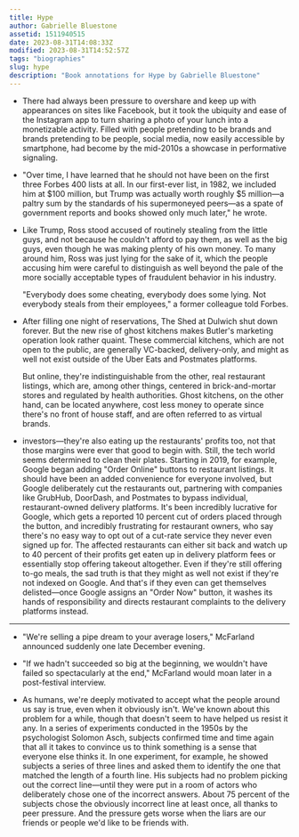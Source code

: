 ```yaml
---
title: Hype
author: Gabrielle Bluestone
assetid: 1511940515
date: 2023-08-31T14:08:33Z
modified: 2023-08-31T14:52:57Z
tags: "biographies"
slug: hype
description: "Book annotations for Hype by Gabrielle Bluestone"
---
```


*  There had always been pressure to overshare and keep up with appearances on sites like Facebook, but it took the ubiquity and ease of the Instagram app to turn sharing a photo of your lunch into a monetizable activity. Filled with people pretending to be brands and brands pretending to be people, social media, now easily accessible by smartphone, had become by the mid-2010s a showcase in performative signaling.

*  "Over time, I have learned that he should not have been on the first three Forbes 400 lists at all. In our first-ever list, in 1982, we included him at $100 million, but Trump was actually worth roughly $5 million—a paltry sum by the standards of his supermoneyed peers—as a spate of government reports and books showed only much later," he wrote.

*  Like Trump, Ross stood accused of routinely stealing from the little guys, and not because he couldn't afford to pay them, as well as the big guys, even though he was making plenty of his own money. To many around him, Ross was just lying for the sake of it, which the people accusing him were careful to distinguish as well beyond the pale of the more socially acceptable types of fraudulent behavior in his industry.
   
   "Everybody does some cheating, everybody does some lying. Not everybody steals from their employees," a former colleague told Forbes.

*  After filling one night of reservations, The Shed at Dulwich shut down forever. But the new rise of ghost kitchens makes Butler's marketing operation look rather quaint. These commercial kitchens, which are not open to the public, are generally VC-backed, delivery-only, and might as well not exist outside of the Uber Eats and Postmates platforms.
   
   But online, they're indistinguishable from the other, real restaurant listings, which are, among other things, centered in brick-and-mortar stores and regulated by health authorities. Ghost kitchens, on the other hand, can be located anywhere, cost less money to operate since there's no front of house staff, and are often referred to as virtual brands.

*  investors—they're also eating up the restaurants' profits too, not that those margins were ever that good to begin with. Still, the tech world seems determined to clean their plates. Starting in 2019, for example, Google began adding "Order Online" buttons to restaurant listings. It should have been an added convenience for everyone involved, but Google deliberately cut the restaurants out, partnering with companies like GrubHub, DoorDash, and Postmates to bypass individual, restaurant-owned delivery platforms. It's been incredibly lucrative for Google, which gets a reported 10 percent cut of orders placed through the button, and incredibly frustrating for restaurant owners, who say there's no easy way to opt out of a cut-rate service they never even signed up for. The affected restaurants can either sit back and watch up to 40 percent of their profits get eaten up in delivery platform fees or essentially stop offering takeout altogether. Even if they're still offering to-go meals, the sad truth is that they might as well not exist if they're not indexed on Google. And that's if they even can get themselves delisted—once Google assigns an "Order Now" button, it washes its hands of responsibility and directs restaurant complaints to the delivery platforms instead.

---

*  "We're selling a pipe dream to your average losers," McFarland announced suddenly one late December evening.

*  "If we hadn't succeeded so big at the beginning, we wouldn't have failed so spectacularly at the end," McFarland would moan later in a post-festival interview.

*  As humans, we're deeply motivated to accept what the people around us say is true, even when it obviously isn't. We've known about this problem for a while, though that doesn't seem to have helped us resist it any. In a series of experiments conducted in the 1950s by the psychologist Solomon Asch, subjects confirmed time and time again that all it takes to convince us to think something is a sense that everyone else thinks it. In one experiment, for example, he showed subjects a series of three lines and asked them to identify the one that matched the length of a fourth line. His subjects had no problem picking out the correct line—until they were put in a room of actors who deliberately chose one of the incorrect answers. About 75 percent of the subjects chose the obviously incorrect line at least once, all thanks to peer pressure. And the pressure gets worse when the liars are our friends or people we'd like to be friends with.

